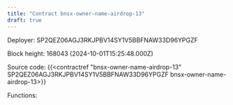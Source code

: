 ```yaml
---
title: "Contract bnsx-owner-name-airdrop-13"
draft: true
---
```

Deployer: SP2QEZ06AGJ3RKJPBV14SY1V5BBFNAW33D96YPGZF


 



Block height: 168043 (2024-10-01T15:25:48.000Z)

Source code: {{<contractref "bnsx-owner-name-airdrop-13" SP2QEZ06AGJ3RKJPBV14SY1V5BBFNAW33D96YPGZF bnsx-owner-name-airdrop-13>}}

Functions:


